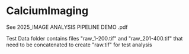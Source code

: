 # CalciumImaging

See 2025_IMAGE ANALYSIS PIPELINE DEMO .pdf

Test Data folder contains files "raw_1-200.tif" and "raw_201-400.tif" that need to be concatenated to create "raw.tif" for test analysis 
